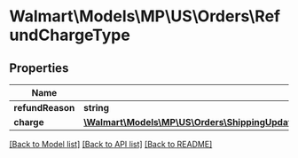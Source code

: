 # Walmart\Models\MP\US\Orders\RefundChargeType

## Properties

Name | Type | Description | Notes
------------ | ------------- | ------------- | -------------
**refundReason** | **string** |  |
**charge** | [**\Walmart\Models\MP\US\Orders\ShippingUpdates200ResponseOrderOrderLinesOrderLineInnerChargesChargeInner**](ShippingUpdates200ResponseOrderOrderLinesOrderLineInnerChargesChargeInner.md) |  |


[[Back to Model list]](./) [[Back to API list]](../../../../../README.md#supported-apis) [[Back to README]](../../../../../README.md)
